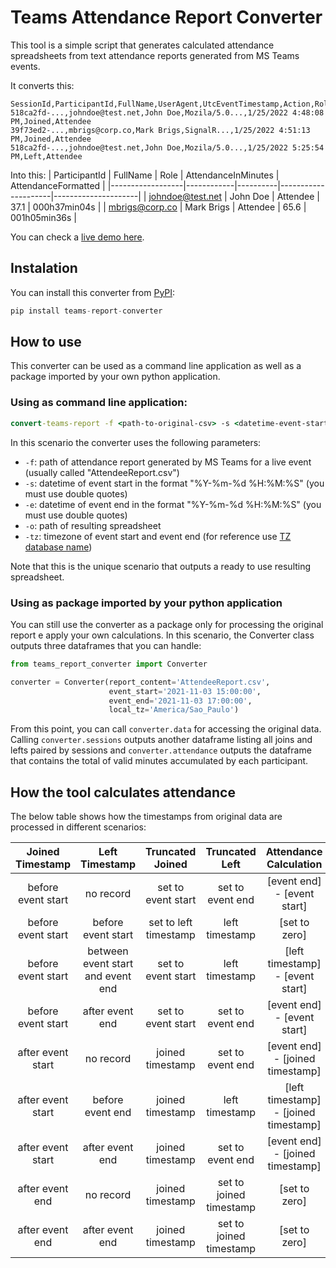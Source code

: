 # Teams Attendance Report Converter

This tool is a simple script that generates calculated attendance spreadsheets from text attendance reports generated from MS Teams events.

It converts this:
```csv
SessionId,ParticipantId,FullName,UserAgent,UtcEventTimestamp,Action,Role
518ca2fd-...,johndoe@test.net,John Doe,Mozila/5.0...,1/25/2022 4:48:08 PM,Joined,Attendee
39f73ed2-...,mbrigs@corp.co,Mark Brigs,SignalR...,1/25/2022 4:51:13 PM,Joined,Attendee
518ca2fd-...,johndoe@test.net,John Doe,Mozila/5.0...,1/25/2022 5:25:54 PM,Left,Attendee
```
Into this:
| ParticipantId    | FullName   | Role     | AttendanceInMinutes | AttendanceFormatted |
|------------------|------------|----------|---------------------|---------------------|
| johndoe@test.net | John Doe   | Attendee | 37.1                | 000h37min04s        |
| mbrigs@corp.co   | Mark Brigs | Attendee | 65.6                | 001h05min36s        |


You can check a [live demo here](https://colab.research.google.com/drive/19sXnxrHpzvuXVnw9m61MBbmrOQX-I2J1?usp=sharing#scrollTo=JaS8TQF9Fuu7).


## Instalation

You can install this converter from [PyPI](https://pypi.org/project/teams-report-converter):

```python
pip install teams-report-converter
```


## How to use

This converter can be used as a command line application as well as a package imported by your own python application.


### Using as command line application:

```cmd
convert-teams-report -f <path-to-original-csv> -s <datetime-event-start> -e <datetime-event-end> -tz <timezone-event> -o <path-to-resulting-spreadsheet>
```
In this scenario the converter uses the following parameters:
- `-f`: path of attendance report generated by MS Teams for a live event (usually called "AttendeeReport.csv")
- `-s`: datetime of event start in the format "%Y-%m-%d %H:%M:%S" (you must use double quotes)
- `-e`: datetime of event end in the format "%Y-%m-%d %H:%M:%S" (you must use double quotes)
- `-o`: path of resulting spreadsheet
- `-tz`: timezone of event start and event end (for reference use [TZ database name](https://en.wikipedia.org/wiki/List_of_tz_database_time_zones#List))

Note that this is the unique scenario that outputs a ready to use resulting spreadsheet.


### Using as package imported by your python application

You can still use the converter as a package only for processing the original report e apply your own calculations. In this scenario, the Converter class outputs three dataframes that you can handle:

```python
from teams_report_converter import Converter

converter = Converter(report_content='AttendeeReport.csv', 
                      event_start='2021-11-03 15:00:00', 
                      event_end='2021-11-03 17:00:00', 
                      local_tz='America/Sao_Paulo')
```
From this point, you can call `converter.data` for accessing the original data. Calling `converter.sessions` outputs another dataframe listing all joins and lefts paired by sessions and `converter.attendance` outputs the dataframe that contains the total of valid minutes accumulated by each participant.


## How the tool calculates attendance

The below table shows how the timestamps from original data are processed in different scenarios:

| Joined Timestamp   | Left Timestamp                    | Truncated Joined      | Truncated Left        | Attendance Calculation                |
|:------------------:|:---------------------------------:|:---------------------:|:-----------------------:|:-------------------------------------:|
| before event start | no record                         | set to event start    | set to event end        | [event end] - [event start]           |
| before event start | before event start                | set to left timestamp | left timestamp          | [set to zero]                         |
| before event start | between event start and event end | set to event start    | left timestamp          | [left timestamp] - [event start]      |
| before event start | after event end                   | set to event start    | set to event end        | [event end] - [event start]           |
| after event start  | no record                         | joined timestamp      | set to event end        | [event end] - [joined timestamp]      |
| after event start  | before event end                  | joined timestamp      | left timestamp          | [left timestamp] - [joined timestamp] |
| after event start  | after event end                   | joined timestamp      | set to event end        | [event end] - [joined timestamp]      |
| after event end    | no record                         | joined timestamp      | set to joined timestamp | [set to zero]                         |
| after event end    | after event end                   | joined timestamp      | set to joined timestamp | [set to zero]                         |